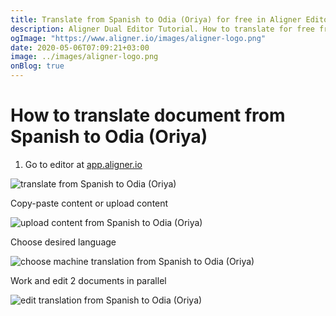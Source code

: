 ```yaml
---
title: Translate from Spanish to Odia (Oriya) for free in Aligner Editor
description: Aligner Dual Editor Tutorial. How to translate for free from Spanish to Odia (Oriya). Aligner is multilingual document management platform. 
ogImage: "https://www.aligner.io/images/aligner-logo.png"
date: 2020-05-06T07:09:21+03:00
image: ../images/aligner-logo.png
onBlog: true
---
```


# How to translate document from Spanish to Odia (Oriya)

1. Go to editor at [app.aligner.io](https://app.aligner.io "Aligner App web page")

![translate from Spanish to Odia (Oriya)](../aligner-blank-editor.png "translate from Spanish to Odia (Oriya)")

Copy-paste content or upload content

![upload content from Spanish to Odia (Oriya)](../aligner-uploaded-document.png "upload content from Spanish to Odia (Oriya)")

Choose desired language

![choose machine translation from Spanish to Odia (Oriya)](../aligner-language-dropdown.png "choose machine translation from Spanish to Odia (Oriya)")

Work and edit 2 documents in parallel

![edit translation from Spanish to Odia (Oriya)](../aligner-double-sitded-editor.png "edit translation from Spanish to Odia (Oriya)")

